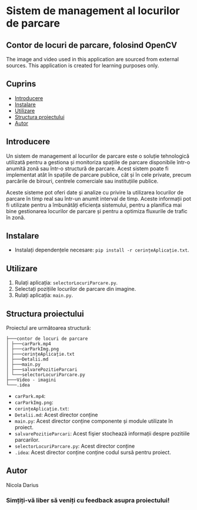 # Sistem de management al locurilor de parcare
## Contor de locuri de parcare, folosind OpenCV

The image and video used in this application are sourced from external sources. This application is created for learning purposes only.

## Cuprins
- [Introducere](#introducere)
- [Instalare](#instalare)
- [Utilizare](#utilizare)
- [Structura proiectului](#structura-proiectului)
- [Autor](#autor)

## Introducere
Un sistem de management al locurilor de parcare este o soluție tehnologică utilizată pentru a gestiona și monitoriza spațiile de parcare disponibile într-o anumită zonă sau într-o structură de parcare. Acest sistem poate fi implementat atât în spațiile de parcare publice, cât și în cele private, precum parcările de birouri, centrele comerciale sau instituțiile publice.

Aceste sisteme pot oferi date și analize cu privire la utilizarea locurilor de parcare în timp real sau într-un anumit interval de timp. Aceste informații pot fi utilizate pentru a îmbunătăți eficiența sistemului, pentru a planifica mai bine gestionarea locurilor de parcare și pentru a optimiza fluxurile de trafic în zonă.

## Instalare
- Instalați dependențele necesare: `pip install -r cerințeAplicație.txt`.

## Utilizare
1. Rulați aplicația: `selectorLocuriParcare.py`.
2. Selectați pozițiile locurilor de parcare din imagine.
3. Rulați aplicația: `main.py`.

## Structura proiectului
Proiectul are următoarea structură:
    

    ├───contor de locuri de parcare
    │ ├───carPark.mp4
    │ ├───carParkImg.png
    │ ├───cerințeAplicație.txt
    │ ├───Detalii.md
    │ ├───main.py
    │ ├───salvarePozitieParcari
    │ └───selectorLocuriParcare.py
    ├───Video - imagini
    └───.idea

- `carPark.mp4`:
- `carParkImg.png`: 
- `cerințeAplicație.txt`: 
- `Detalii.md`: Acest director conține
- `main.py`: Acest director conține componente și module utilizate în proiect.
- `salvarePozitieParcari`: Acest fişier stochează informații despre pozitiile parcarilor.
- `selectorLocuriParcare.py`: Acest director conține 
- `.idea`: Acest director conține conține codul sursă pentru proiect.

## Autor
Nicola Darius

### Simțiți-vă liber să veniți cu feedback asupra proiectului!
